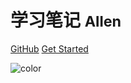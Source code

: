 <!-- _coverpage.md -->

# 学习笔记 <small>Allen</small>

[GitHub](https://github.com/docsifyjs/docsify/)
[Get Started](/README)

<!-- 背景色 -->
![color](#b3ffc1)